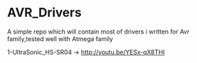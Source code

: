 # AVR_Drivers
A simple repo which will contain most of drivers i written for Avr family,tested well with Atmega family

1-UltraSonic_HS-SR04 -> http://youtu.be/YESx-qX8THI
